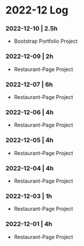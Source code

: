 # 2022-12 Log


### 2022-12-10 | 2.5h
- Bootstrap Portfolio Project

### 2022-12-09 | 2h
- Restaurant-Page Project

### 2022-12-07 | 6h
- Restaurant-Page Project

### 2022-12-06 | 4h
- Restaurant-Page Project

### 2022-12-05 | 4h
- Restaurant-Page Project

### 2022-12-04 | 4h
- Restaurant-Page Project

### 2022-12-03 | 1h
- Restaurant-Page Project

### 2022-12-01 | 4h
- Restaurant-Page Project
